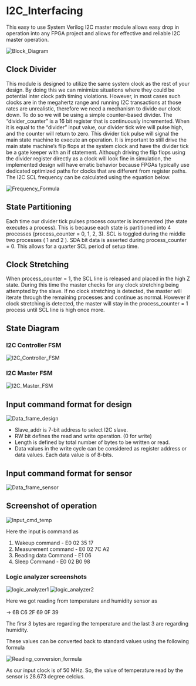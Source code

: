 # I2C_Interfacing

This easy to use System Verilog I2C master module allows easy drop in operation into any FPGA project and allows for effective and reliable I2C master operation.

![Block_Diagram](Documents/i2c_interface.svg)

## Clock Divider
This module is designed to utilize the same system clock as the rest of your design. By doing this we can minimize situations where they could be potential inter clock path timing violations. However, in most cases such clocks are in the megahertz range and running I2C transactions at those rates are unrealistic, therefore we need a mechanism to divide our clock down. To do so we will be using a simple counter-based divider. The “divider_counter” is a 16 bit register that is continuously incremented. When it is equal to the “divider” input value, our divider tick wire will pulse high, and the counter will return to zero. This divider tick pulse will signal the main state machine to execute an operation. It is important to still drive the main state machine’s flip flops at the system clock and have the divider tick be a gate keeper with an if statement. Although driving the flip flops using the divider register directly as a clock will look fine in simulation, the implemented design will have erratic behavior because FPGAs typically use dedicated optimized paths for clocks that are different from register paths. The I2C SCL frequency can be calculated using the equation below.

![Frequency_Formula](Documents/freq_divider.png)

## State Partitioning
Each time our divider tick pulses process counter is incremented (the state executes a process). This is because each state is partitioned into 4 processes (process_counter = 0, 1, 2, 3). SCL is toggled during the middle two processes ( 1 and 2 ). SDA bit data is asserted during process_counter = 0. This allows for a quarter SCL period of setup time.

## Clock Stretching
When process_counter = 1, the SCL line is released and placed in the high Z state. During this time the master checks for any clock stretching being attempted by the slave. If no clock stretching is detected, the master will iterate through the remaining processes and continue as normal. However if clock stretching is detected, the master will stay in the process_counter = 1 process until SCL line is high once more.

## State Diagram
### I2C Controller FSM
![I2C_Controller_FSM](Documents/i2c_ctrl_fsm.svg)

### I2C Master FSM
![I2C_Master_FSM](Documents/i2c_master_fsm.svg)

## Input command format for design
![Data_frame_design](Documents/i2c_design_data_frame.svg)
- Slave_addr is 7-bit address to select I2C slave.
- RW bit defines the read and write operation. (0 for write)
- Length is defined by total number of bytes to be written or read.
- Data values in the write cycle can be considered as register address or data values. Each data value is of 8-bits.

## Input command format for sensor

![Data_frame_sensor](Documents/data_frame_sensor.png)

## Screenshot of operation
![Input_cmd_temp](Documents/input_cmd_temp_out.png)

Here the input is command as

1. Wakeup command - E0 02 35 17
2. Measurement command - E0 02 7C A2
3. Reading data Command  - E1 06
4. Sleep Command - E0 02 B0 98

### Logic analyzer screenshots
![logic_analyzer1](Documents/logic_analyzer1.png)
![logic_analyzer2](Documents/logic_analyzer2.png)

Here we got reading from temperature and humidity sensor as

-> 6B C6 2F 69 0F 39

The firsr 3 bytes are regarding the temperature and the last 3 are regarding humidity.

These values can be converted back to standard values using the following formula

![Reading_conversion_formula](Documents/reading_conversion_formula.png)

As our input clock is of 50 MHz. So, the value of temperature read by the sensor is 28.673 degree celcius.